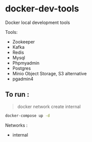 # docker-dev-tools
Docker local development tools

Tools:
 - Zookeeper
 - Kafka
 - Redis
 - Mysql
 - Phpmyadmin
 - Postgres
 - Minio Object Storage, S3 alternative
 - pgadmin4

## To run :
> docker network create internal

```sh
docker-compose up -d

```

Networks :
 - internal
